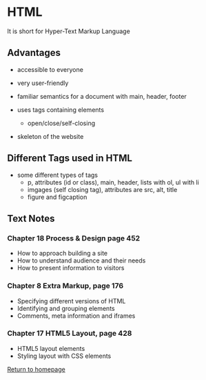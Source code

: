 # **HTML**
It is short for Hyper-Text Markup Language
## **Advantages**
- accessible to everyone
- very user-friendly
- familiar semantics for a document with main, header, footer
- uses tags containing elements
  - open/close/self-closing

- skeleton of the website

## **Different Tags used in HTML**
- some different types of tags
  - p, attributes (id or class), main, header, lists with ol, ul with li
  - imgages (self closing tag), attributes are src, alt, title
  - figure and figcaption

## **Text Notes**
### **Chapter 18  Process & Design** page 452
- How to approach building a site
- How to understand audience and their needs
- How to present information to visitors

### **Chapter 8 Extra Markup**, page 176
- Specifying different versions of HTML
- Identifying and grouping elements
- Comments, meta information and iframes

### **Chapter 17 HTML5 Layout**, page 428
- HTML5 layout elements
- Styling layout with CSS elements 

[Return to homepage](README.md)